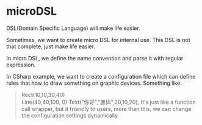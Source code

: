microDSL
========

DSL(Domain Specific Language) will make life easier. 

Sometimes, we want to create micro DSL for internal use.
This DSL is not that complete, just make life easier.

In micro DSL, we define the name convention and parse it with regular expression.

In CSharp example, we want to create a configuration file which can define rules that how to draw something on graphic devices.
Something like:
>Rect(10,10,30,40)   
>Line(40,40,100, 0)
>Text("你好","黑体",20,10,20);
It's just like a function call wrapper, but it friendly to users, more than this, we can change the configuration settings dynamically.

